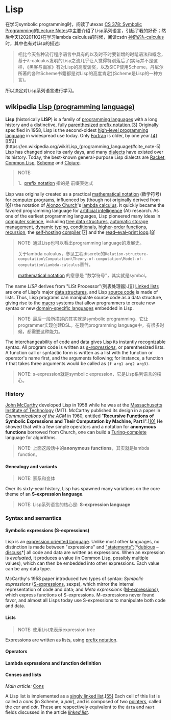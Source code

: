 # Lisp

在学习symbolic programming时，阅读了utexas [CS 378: Symbolic Programming](https://www.cs.utexas.edu/~novak/cs378.html)的[Lecture Notes](https://www.cs.utexas.edu/~novak/cs378contents.html)中主要介绍了Lisp系列语言，引起了我的好奇；然后今天(20201102)在学习lambda calculus的时候，阅读csdn [神奇的λ-calculus](https://blog.csdn.net/yuxiaohen/article/details/49643641) 时，其中也有对Lisp的描述:

> 相比今天各种流行程序语言中具有的以及时不时要新增的时髦语法和概念，基于λ-calculus发明的Lisp之流几乎让人觉得特别落后了(实际并不是这样，《黑客与画家》有对Lisp的高度褒奖，以及SICP使用Scheme，丹尼尔所著的各种Scheme书籍都是对Lisp的高度肯定)(Scheme是Lisp的一种方言)。

所以决定对Lisp系列语言进行学习。

## wikipedia [Lisp (programming language)](https://en.wikipedia.org/wiki/Lisp_(programming_language))

**Lisp** (historically **LISP**) is a family of [programming languages](https://en.wikipedia.org/wiki/Programming_language) with a long history and a distinctive, fully [parenthesized](https://en.wikipedia.org/wiki/Parenthesized) [prefix notation](https://en.wikipedia.org/wiki/Polish_notation#Computer_programming).[[3\]](https://en.wikipedia.org/wiki/Lisp_(programming_language)#cite_note-3) Originally specified in 1958, Lisp is the second-oldest [high-level programming language](https://en.wikipedia.org/wiki/High-level_programming_language) in widespread use today. Only [Fortran](https://en.wikipedia.org/wiki/Fortran) is older, by one year.[[4\]](https://en.wikipedia.org/wiki/Lisp_(programming_language)#cite_note-4)[[5\]](https://en.wikipedia.org/wiki/Lisp_(programming_language)#cite_note-5) Lisp has changed since its early days, and many [dialects](https://en.wikipedia.org/wiki/Programming_language_dialect) have existed over its history. Today, the best-known general-purpose Lisp dialects are [Racket](https://en.wikipedia.org/wiki/Racket_(programming_language)), [Common Lisp](https://en.wikipedia.org/wiki/Common_Lisp), [Scheme](https://en.wikipedia.org/wiki/Scheme_(programming_language)) and [Clojure](https://en.wikipedia.org/wiki/Clojure).

> NOTE: 
>
> 1、[prefix notation](https://en.wikipedia.org/wiki/Polish_notation#Computer_programming) 指的是 前缀表达式

Lisp was originally created as a practical [mathematical notation](https://en.wikipedia.org/wiki/Mathematical_notation) (数学符号) for [computer programs](https://en.wikipedia.org/wiki/Computer_program), influenced by (though not originally derived from [[6\]](https://en.wikipedia.org/wiki/Lisp_(programming_language)#cite_note-Steele,_Guy_Lewis,_Jr.;_Sussman,_Gerald_Jay-6)) the notation of [Alonzo Church](https://en.wikipedia.org/wiki/Alonzo_Church)'s [lambda calculus](https://en.wikipedia.org/wiki/Lambda_calculus). It quickly became the favored programming language for [artificial intelligence](https://en.wikipedia.org/wiki/Artificial_intelligence) (AI) research. As one of the earliest programming languages, Lisp pioneered many ideas in [computer science](https://en.wikipedia.org/wiki/Computer_science), including [tree data structures](https://en.wikipedia.org/wiki/Tree_(data_structure)), [automatic storage management](https://en.wikipedia.org/wiki/Garbage_collection_(computer_science)), [dynamic typing](https://en.wikipedia.org/wiki/Dynamic_typing), [conditionals](https://en.wikipedia.org/wiki/Conditional_(computer_programming)), [higher-order functions](https://en.wikipedia.org/wiki/Higher-order_function), [recursion](https://en.wikipedia.org/wiki/Recursion_(computer_science)), the [self-hosting](https://en.wikipedia.org/wiki/Self-hosting_(compilers)) [compiler](https://en.wikipedia.org/wiki/Compiler),[[7\]](https://en.wikipedia.org/wiki/Lisp_(programming_language)#cite_note-Graham-7) and the [read–eval–print loop](https://en.wikipedia.org/wiki/Read–eval–print_loop).[[8\]](https://en.wikipedia.org/wiki/Lisp_(programming_language)#cite_note-8)

> NOTE: 通过Lisp也可以看出programming language的发展史。
>
> 关于lambda calculus，参见工程discrete的`Relation-structure-computation\Computation\Theory-of-computation\Model-of-computation\Lambda-calculus`章节。
>
> [mathematical notation](https://en.wikipedia.org/wiki/Mathematical_notation) 的意思是 "数学符号"，其实就是symbol。

The name *LISP* derives from "LISt Processor"(列表处理器).[[9\]](https://en.wikipedia.org/wiki/Lisp_(programming_language)#cite_note-ArtOfLisp-9) [Linked lists](https://en.wikipedia.org/wiki/Linked_list) are one of Lisp's major [data structures](https://en.wikipedia.org/wiki/Data_structure), and Lisp [source code](https://en.wikipedia.org/wiki/Source_code) is made of lists. Thus, Lisp programs can manipulate source code as a data structure, giving rise to the [macro](https://en.wikipedia.org/wiki/Macro_(computer_science)) systems that allow programmers to create new syntax or new [domain-specific languages](https://en.wikipedia.org/wiki/Domain-specific_language) embedded in Lisp.

> NOTE: 最后一段所描述的其实就是symbolic programming，它让programmer实现创建DSL。在现代programming language中，有很多时候，都需要这种能力。



The interchangeability of code and data gives Lisp its instantly recognizable syntax. All program code is written as *[s-expressions](https://en.wikipedia.org/wiki/S-expression)*, or parenthesized lists. A function call or syntactic form is written as a list with the function or operator's name first, and the arguments following; for instance, a function `f` that takes three arguments would be called as `(f arg1 arg2 arg3)`.

> NOTE: s-expression就是symbolic expression，它是Lisp系列语言的核心。

### History

[John McCarthy](https://en.wikipedia.org/wiki/John_McCarthy_(computer_scientist)) developed Lisp in 1958 while he was at the [Massachusetts Institute of Technology](https://en.wikipedia.org/wiki/Massachusetts_Institute_of_Technology) (MIT). McCarthy published its design in a paper in *[Communications of the ACM](https://en.wikipedia.org/wiki/Communications_of_the_ACM)* in 1960, entitled "**Recursive Functions of Symbolic Expressions and Their Computation by Machine, Part I**".[[10\]](https://en.wikipedia.org/wiki/Lisp_(programming_language)#cite_note-MCCARTHY-10) He showed that with a few simple operators and a notation for **anonymous functions** borrowed from Church, one can build a [Turing-complete](https://en.wikipedia.org/wiki/Turing_completeness) language for algorithms.

> NOTE: 上面这段话中的**anonymous functions**，其实就是lambda function。

#### Genealogy and variants

> NOTE: 家系和变体

Over its sixty-year history, Lisp has spawned many variations on the core theme of an **S-expression language**. 

> NOTE: Lisp系列语言的核心是: **S-expression language**

### Syntax and semantics

#### Symbolic expressions (S-expressions)

Lisp is an [expression oriented language](https://en.wikipedia.org/wiki/Expression_oriented_language). Unlike most other languages, no distinction is made between "expressions" and ["statements"](https://en.wikipedia.org/wiki/Statement_(programming));[*[dubious](https://en.wikipedia.org/wiki/Wikipedia:Accuracy_dispute#Disputed_statement) – [discuss](https://en.wikipedia.org/wiki/Talk:Lisp_(programming_language)#Dubious)*] all code and data are written as expressions. When an expression is *evaluated*, it produces a value (in Common Lisp, possibly multiple values), which can then be embedded into other expressions. Each value can be any data type.

McCarthy's 1958 paper introduced two types of syntax: *Symbolic expressions* ([S-expressions](https://en.wikipedia.org/wiki/S-expression), sexps), which mirror the internal representation of code and data; and *Meta expressions* ([M-expressions](https://en.wikipedia.org/wiki/M-expression)), which express functions of S-expressions. M-expressions never found favor, and almost all Lisps today use S-expressions to manipulate both code and data.

#### Lists

> NOTE: 使用List来表示expression tree

Expressions are written as lists, using [prefix notation](https://en.wikipedia.org/wiki/Polish_notation). 

#### Operators



#### Lambda expressions and function definition



#### Conses and lists

*Main article:* [Cons](https://en.wikipedia.org/wiki/Cons)

A Lisp list is implemented as a [singly linked list](https://en.wikipedia.org/wiki/Singly_linked_list).[[55\]](https://en.wikipedia.org/wiki/Lisp_(programming_language)#cite_note-SebestaLanguages-55) Each cell of this list is called a *cons* (in Scheme, a *pair*), and is composed of two [pointers](https://en.wikipedia.org/wiki/Pointer_(computer_programming)), called the *car* and *cdr*. These are respectively equivalent to the `data` and `next` fields discussed in the article *[linked list](https://en.wikipedia.org/wiki/Linked_list)*.